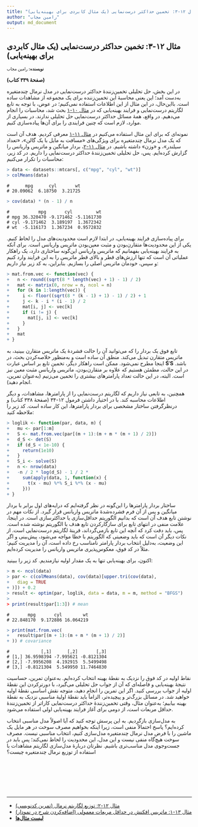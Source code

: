 ```yaml
---
title: "مثال ۱۲-۳: تخمین حداکثر درست‌نمایی (یک مثال کابردی برای بهینه‌یابی)"
author: "رامین مجاب"
output: md_document
---
```

##  مثال ۱۲-۳: تخمین حداکثر درست‌نمایی (یک مثال کابردی برای بهینه‌یابی)
<p style='font-size: 0.8em;'><b>نویسنده:</b> <span>رامین مجاب</span></p>
 
 **(صفحهٔ ۳۳۹ کتاب)**
 
در این بخش، حل تحلیلی تخمین‌زنندهٔ حداکثر درست‌نمایی در مدل نرمال چندمتغیره به‌دست آمد؛ این یعنی محاسبهٔ این تخمین‌زننده برای یک مجموعه از مشاهدات ساده است. بااین‌حال، در این مثال از این اطلاعات استفاده نمی‌کنیم؛ در عوض، با توجه به تابع لگاریتم درست‌نمایی و فرایند بهینه‌یابی که در [مثال ۱۰-۱](matrix_book_fa_example10.1) بحث شد، محاسبات را انجام می‌دهیم. در واقع، همهٔ مسائل حداکثر درست‌نمایی حل تحلیلی ندارند. در بسیاری از موارد، لازم است که چنین فرایندی را برای آن‌ها پیاده‌سازی کنیم. 

نمونه‌ای که برای این مثال استفاده می‌کنیم  در [مثال ۱۱-۱](matrix_book_fa_example11.1) معرفی کردیم. هدف آن است که یک مدل نرمال چندمتغیره برای ویژگی‌های «مسافت به مایل با یک گالن»، «تعداد سیلندر»، و «وزن» داشته باشیم. در [مثال ۱۱-۲](matrix_book_fa_example11.2)، بردار میانگین و ماتریس واریانس را گزارش کرده‌ایم. پس،  حل تحلیلی تخمین‌زنندهٔ حداکثر درست‌نمایی  را داریم. در کد زیر، محاسبات را تکرار می‌کنیم:

``` r
> data <- datasets::mtcars[, c("mpg", "cyl", "wt")]
> colMeans(data)
```

```
#      mpg      cyl       wt 
# 20.09062  6.18750  3.21725
```

``` r
> cov(data) * (n - 1) / n
```

```
#           mpg       cyl         wt
# mpg 36.320470 -9.171462 -5.1161730
# cyl -9.171462  3.189197  1.3672342
# wt  -5.116173  1.367234  0.9572832
```

برای پیاده‌سازی فرایند بهینه‌یابی، در ابتدا لازم است محدودیت‌های مدل را لحاظ کنیم. یکی از این محدودیت‌ها متقارن‌بودن و مثبت معین‌بودن ماتریس واریانس است. برای آنکه به فرایند بهینه‌یابی بفهمانیم که ماتریس واریانس این‌گونه ساختاری دارد، یک راهکار عملیاتی آن است که تنها ارزش‌های قطر  و بالای قطر ماتریس را به این فرایند وارد کنیم و سپس، خودمان ماتریس اصلی را بسازیم. بنابراین، به کد زیر نیاز داریم:


``` r
> mat.from.vec <- function(vec) {
+   n <- round((sqrt(8 * length(vec) + 1) - 1) / 2)
+   mat <- matrix(0, nrow = n, ncol = n)
+   for (k in 1:length(vec)) {
+     i <- floor((sqrt(8 * (k - 1) + 1) - 1) / 2) + 1
+     j <- k - i * (i - 1) / 2
+     mat[i, j] <- vec[k]
+     if (i != j) {
+       mat[j, i] <- vec[k]
+     }
+   }
+   mat
+ }
```

تابع فوق یک بردار را که می‌توانید آن را حالت فشردهٔ یک ماتریس متقارن ببینید، به ماتریس متقارن تبدیل می‌کند. منطق آن ساده است و به‌منظور خلاصه‌کردن بحث، در اینجا مطرح نمی‌شود. ممکن است راهکار دیگر، تخمین تابع بر اساس عبارت $\mathbf{S}'\mathbf{S}$ باشد. در این حالت، مطمئن هستیم که علاوه بر متقارن‌بودن، ماتریس واریانس مثبت معین نیز است. البته، در این حالت تعداد پارامترهای بیشتری را تخمین می‌زنیم (به‌عنوان تمرین، انجام دهید).

همچنین، به تابعی نیاز داریم که لگاریتم درست‌نمایی را از پارامترها، مشاهدات، و دیگر اطلاعات محاسبه کند. با در اختیار داشتن فرمول ۱۲-۳۴ (صفحهٔ ۳۳۸ کتاب) و درنظرگرفتن ساختار مشخصی برای بردار پارامترها، این کار ساده است. کد زیر را ملاحظه کنید:


``` r
> loglik <- function(par, data, m) {
+   mu <- par[1:m]
+   S <- mat.from.vec(par[(m + 1):(m + m * (m + 1) / 2)])
+   d_S <- det(S)
+   if (d_S < 1e-10) {
+     return(1e10)
+   }
+   S_i <- solve(S)
+   n <- nrow(data)
+   -n / 2 * log(d_S) - 1 / 2 *
+     sum(apply(data, 1, function(x) {
+       t(x - mu) %*% S_i %*% (x - mu)
+     }))
+ }
```

ساختار بردار پارامترها را این‌گونه در نظر گرفته‌ایم که درایه‌های اول برابر با بردار میانگین و پس از آن فرم فشرده‌شدهٔ ماتریس واریانس قرار گیرد. از نکات مهم در  نوشتن تابع هدف آن است که بدانیم الگوریتم حداقل‌سازی یا حداکثرسازی است. در اینجا، علامت منفی در انتهای تابع برای سازگارکردن تابع هدف با الگوریتم نوشته شده است. پس، باید دقت کرد که آنچه این تابع بازمی‌گرداند، قرینهٔ لگاریتم درست‌نمایی است. از نکات دیگر آن است که باید وضعیتی که الگوریتم با خطا مواجه می‌شود، پیش‌بینی و اگر این وضعیت، به‌دلیل انتخاب بردار پارامتر نامناسب رخ داده است، آن را مدیریت کنیم؛ مثلاً در کد فوق، معکوس‌پذیری ماتریس واریانس را مدیریت کرده‌ایم.

اکنون، برای بهینه‌یابی تنها به یک مقدار اولیه نیازمندیم. کد زیر را ببینید:


``` r
> m <- ncol(data)
> par <- c(colMeans(data), cov(data)[upper.tri(cov(data),
+   diag = TRUE
+ )]) + 0.2
> result <- optim(par, loglik, data = data, m = m, method = "BFGS")
> 
> print(result$par[1:3]) # mean
```

```
#       mpg       cyl        wt 
# 22.848170  9.172886 16.064219
```

``` r
> print(mat.from.vec(
+   result$par[(m + 1):(m + m * (m + 1) / 2)]
+ )) # covariance
```

```
#            [,1]      [,2]       [,3]
# [1,] 36.9598394 -7.995621 -0.8121304
# [2,] -7.9956208  4.192915  5.5499498
# [3,] -0.8121304  5.549950 11.7464830
```

نقاط اولیه در کد فوق را نزدیک به نقطهٔ بهینه انتخاب کرده‌ایم. به‌عنوان تمرین، حساسیت نتیجهٔ بهینه‌یابی و فاصله‌ای که آن از جواب حل تحلیلی می‌گیرد،  با دورترکردن این نقطهٔ اولیه از جواب بررسی کنید. اگر این تمرین را انجام دهید، متوجه نقش اساسی نقطهٔ اولیه خواهید شد. در مسائل بزرگ‌تر و پیچیده‌تر، الزاماً باید نقطهٔ اولیهٔ مناسبی نزدیک به نقطهٔ بهینه بیابیم؛ به‌عنوان مثال، وقتی تخمین‌زنندهٔ حداکثر درست‌نمایی کاراتر از تخمین‌زنندهٔ حداقل مربعات است، از دومی برای آغاز فرایند بهینه‌یابی اولی استفاده می‌شود.

به مدل‌سازی بازگردیم. به این پرسش توجه کنید که آیا اصولاً مدل مناسبی انتخاب کرده‌ایم؟ پاسخ احتمالاً منفی است، زیرا اینکه بخواهیم مصرف سوخت در هر مایل یک ماشین را با   فرض مدل نرمال چندمتغیره مدل‌سازی کنیم، انتخاب مناسبی نیست. مصرف سوخت هیچ‌گاه منفی نیست و این مدل، این محدودیت را لحاظ نمی‌کند؛ پس باید در جست‌وجوی مدل مناسب‌تری باشیم. نظرتان دربارهٔ مدل‌سازی لگاریتم مشاهدات با استفاده از توزیع نرمال چندمتغیره چیست؟

	



<p style='margin-bottom:3cm;'></p><hr/>

- [مثال ۱۲-۲: توزیع لگاریتم نرمال (تمرین کدنویسی)](matrix_book_fa_example12.2.html)
- [مثال ۱۳-۱: ماتریس افکنش در حداقل مربعات معمولی (اضافه‌کردن شرح در نمودار)](matrix_book_fa_example13.1.html)
- [<b>لیست مثال‌ها</b>](matrix_book_fa.html)
